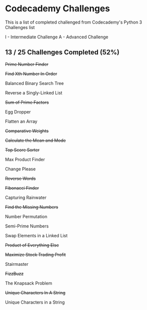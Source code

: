 # Codecademy Challenges
This is a list of completed challenged from Codecademy's Python 3 Challenges list

I - Intermediate Challenge
A - Advanced Challenge

## 13 / 25 Challenges Completed (52%)

~~Prime Number Finder~~

~~Find Xth Number In Order~~

Balanced Binary Search Tree

Reverse a Singly-Linked List

~~Sum of Prime Factors~~

Egg Dropper

Flatten an Array

~~Comparative Weights~~

~~Calculate the Mean and Mode~~

~~Top Score Sorter~~

Max Product Finder

Change Please

~~Reverse Words~~

~~Fibonacci Finder~~

Capturing Rainwater

~~Find the Missing Numbers~~

Number Permutation

Semi-Prime Numbers

Swap Elements in a Linked List

~~Product of Everything Else~~

~~Maximize Stock Trading Profit~~

Stairmaster

~~FizzBuzz~~

The Knapsack Problem

~~Unique Characters In A String~~

Unique Characters in a String
